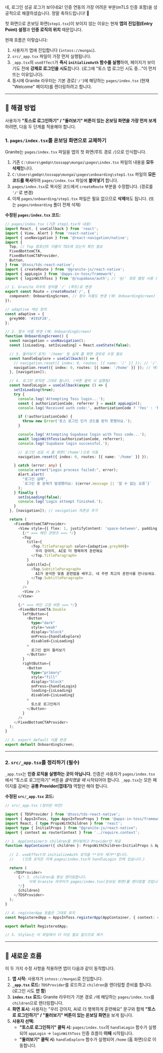 네, 로그인 성공 로그가 보이네요\! 인증 연동의 가장 어려운 부분(mTLS 인증 포함)을 성공적으로 해결하셨습니다. 정말 축하드립니다\! 🎉

첫 화면으로 온보딩 화면(`step1.tsx`)이 보이지 않는 이유는 현재 **앱의 진입점(Entry Point) 설정**과 **인증 로직의 위치** 때문입니다.

현재 흐름은 이렇습니다:

1.  사용자가 앱에 진입합니다 (`intoss://mungai`).
2.  `src/_app.tsx` 파일이 가장 먼저 실행됩니다.
3.  `_app.tsx`의 `useEffect`가 **즉시 `initializeAuth` 함수를 실행**하여, 페이지가 보이기도 전에 **강제로 로그인을 시도**합니다. (로그에 "토스 앱 로그인 시도 중..."이 먼저 뜨는 이유입니다).
4.  동시에 Granite 라우터는 기본 경로(`'/'`)에 해당하는 `pages/index.tsx` (현재 "Welcome" 페이지)를 렌더링하려고 합니다.

-----

## 🔧 해결 방법

사용자가 **"토스로 로그인하기" / "둘러보기" 버튼이 있는 온보딩 화면을 가장 먼저 보게** 하려면, 다음 두 단계를 적용해야 합니다.

### 1\. `pages/index.tsx`를 온보딩 화면으로 교체하기

Granite는 `pages/index.tsx` 파일을 앱의 첫 화면(루트 경로 `/`)으로 인식합니다.

1.  기존 `C:\Users\gmdqn\tossapp\mungai\pages\index.tsx` 파일의 내용을 **모두 삭제**합니다.
2.  `C:\Users\gmdqn\tossapp\mungai\pages\onboarding\step1.tsx` 파일의 **모든 코드를 복사**하여 `pages/index.tsx` 파일에 **붙여넣기** 합니다.
3.  `pages/index.tsx`로 복사된 코드에서 `createRoute` 부분을 수정합니다. (경로를 `'/'`로 변경)
4.  이제 `pages/onboarding/step1.tsx` 파일은 필요 없으므로 **삭제**해도 됩니다. (또는 `pages/onboarding` 폴더 전체 삭제)

**수정된 `pages/index.tsx` 코드:**

```typescript
// pages/index.tsx (기존 step1.tsx의 내용)
import React, { useCallback } from 'react';
import { View, Alert } from 'react-native';
import { useNavigation } from '@react-navigation/native';
import {
  Top, // Top 컴포넌트 이름이 TDS에 있는지 확인 필요
  FixedBottomCTA,
  FixedBottomCTAProvider,
  Button,
} from '@toss/tds-react-native';
import { createRoute } from '@granite-js/react-native';
import { appLogin } from '@apps-in-toss/framework';
import { loginWithToss } from '@/supabase/auth'; // '@/' 경로 별칭 사용 (tsconfig.json 설정 필요)

// 1. Granite 라우트 정의를 '/' (루트)로 변경
export const Route = createRoute('/', {
  component: OnboardingScreen, // 함수 이름도 변경 (예: OnboardingScreen)
});

// adaptive 색상 정의
const adaptive = {
  grey900: '#191F28',
};

// 2. 함수 이름 변경 (예: OnboardingScreen)
function OnboardingScreen() {
  const navigation = useNavigation();
  const [isLoading, setIsLoading] = React.useState(false);

  // 3. 둘러보기 로직: '/home' 등 실제 홈 화면 경로로 수정 필요
  const handleExplore = useCallback(() => {
    // navigation.reset({ index: 0, routes: [{ name: '/' }] }); // '/'가 현재 페이지이므로 다른 경로로 변경
    navigation.reset({ index: 0, routes: [{ name: '/home' }] }); // 예: '/home'
  }, [navigation]);

  // 4. 로그인 로직은 그대로 둡니다. (버튼 클릭 시 실행됨)
  const handleLogin = useCallback(async () => {
    setIsLoading(true);
    try {
      console.log('Attempting Toss login...');
      const { authorizationCode, referrer } = await appLogin();
      console.log('Received auth code:', authorizationCode ? 'Yes' : 'No');

      if (!authorizationCode) {
        throw new Error('토스 로그인 인가 코드를 받지 못했어요.');
      }

      console.log('Attempting Supabase login with Toss code...');
      await loginWithToss(authorizationCode, referrer);
      console.log('Supabase login successful.');

      // 로그인 성공 시 홈 화면('/home')으로 이동
      navigation.reset({ index: 0, routes: [{ name: '/home' }] });

    } catch (error: any) {
      console.error("Login process failed:", error);
      Alert.alert(
        "로그인 실패",
        `로그인 중 문제가 발생했어요: ${error.message || '알 수 없는 오류'}`
      );
    } finally {
      setIsLoading(false);
      console.log('Login attempt finished.');
    }
  }, [navigation]); // navigation 의존성 추가

  return (
    <FixedBottomCTAProvider>
      <View style={{ flex: 1, justifyContent: 'space-between', padding: 16 }}>
        {/* === 메인 콘텐츠 === */}
        <Top
          title={
            <Top.TitleParagraph color={adaptive.grey900}>
              우리 강아지, AI로 더 행복하게 훈련해요
            </Top.TitleParagraph>
          }
          subtitle2={
            <Top.SubtitleParagraph>
              AI가 분석한 맞춤 훈련법을 배우고, 내 주변 최고의 훈련사를 만나보세요.
            </Top.SubtitleParagraph>
          }
        />
        <View />
      </View>

      {/* === 하단 고정 버튼 === */}
      <FixedBottomCTA.Double
        leftButton={
          <Button
            type="dark"
            style="weak"
            display="block"
            onPress={handleExplore}
            disabled={isLoading}
          >
            로그인 없이 둘러보기
          </Button>
        }
        rightButton={
          <Button
            type="primary"
            style="fill"
            display="block"
            onPress={handleLogin}
            loading={isLoading}
            disabled={isLoading}
          >
            토스로 로그인하기
          </Button>
        }
      />
    </FixedBottomCTAProvider>
  );
}

// 5. export default 이름 변경
export default OnboardingScreen;
```

-----

### 2\. `src/_app.tsx`를 정리하기 (필수)

`_app.tsx`는 **인증 로직을 실행하는 곳이 아닙니다.** 인증은 사용자가 `pages/index.tsx`에서 "토스로 로그인하기" 버튼을 *클릭했을 때* 시작되어야 합니다. `_app.tsx`는 모든 페이지를 감싸는 **공통 Provider(껍데기)** 역할만 해야 합니다.

**수정된 `src/_app.tsx` 코드:**

```typescript
// src/_app.tsx (정리된 버전)

import { TDSProvider } from '@toss/tds-react-native';
import { AppsInToss, type AppsInTossProps } from '@apps-in-toss/framework';
import React, { type PropsWithChildren } from 'react';
import type { InitialProps } from "@granite-js/react-native";
import { context as routerContext } from '../require.context';

// 1. AppContainer는 children을 렌더링하고 Provider만 제공
function AppContainer({ children }: PropsWithChildren<InitialProps & AppsInTossProps>) {
  
  // 2. useEffect의 initializeAuth 로직을 **모두 제거**합니다.
  //    (인증 로직은 이제 pages/index.tsx의 handleLogin 안에 있습니다.)

  return (
    <TDSProvider>
      {/* 3. children을 항상 렌더링합니다. 
           이제 Granite 라우터가 pages/index.tsx(온보딩 화면)를 렌더링할 것입니다.
      */}
      {children}
    </TDSProvider>
  );
}

// 4. registerApp 호출은 그대로 유지
const RegisteredApp = AppsInToss.registerApp(AppContainer, { context: routerContext });

export default RegisteredApp;

// 5. Styles는 이 파일에서 더 이상 필요 없으므로 제거
```

-----

## 🚀 새로운 흐름

이 두 가지 수정 사항을 적용하면 앱이 다음과 같이 동작합니다.

1.  **앱 시작:** 사용자가 `intoss://mungai`로 진입합니다.
2.  **`_app.tsx` 로드:** `TDSProvider`를 로드하고 `children`을 렌더링할 준비를 합니다. (로그인 시도 **안 함**)
3.  **`index.tsx` 로드:** Granite 라우터가 기본 경로 `/`에 해당하는 `pages/index.tsx`를 `children`으로 렌더링합니다.
4.  **화면 표시:** 사용자는 "우리 강아지, AI로 더 행복하게 훈련해요" 문구와 함께 **"토스로 로그인하기" / "둘러보기" 버튼이 있는 온보딩 화면**을 보게 됩니다.
5.  **사용자 선택:**
      * **"토스로 로그인하기" 클릭 시:** `pages/index.tsx`의 `handleLogin` 함수가 실행되어 `appLogin` -\> `loginWithToss` 인증 흐름이 **이때** 시작됩니다.
      * **"둘러보기" 클릭 시:** `handleExplore` 함수가 실행되어 `/home` (홈 화면)으로 이동합니다.